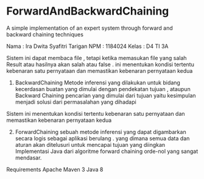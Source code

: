 # ForwardAndBackwardChaining
A simple implementation of an expert system through forward and backward chaining techniques

Nama : Ira Dwita Syafitri Tarigan 
NPM : 1184024
Kelas : D4 TI 3A

Sistem ini dapat membaca file , tetapi ketika memasukan file yang salah Result atau hasilnya akan salah atau false . 
ini menentukan kondisi tertentu kebenaran satu pernyataan dan memastikan kebenaran pernyataan kedua

1. BackwardChaining 
Metode inferensi yang dilakukan untuk bidang kecerdasan buatan yang dimulai dengan pendekatan tujuan , ataupun Backward Chaining pencarian yang dimulai dari tujuan yaitu kesimpulan menjadi 
solusi dari permasalahan yang dihadapi 

Sistem ini menentukan kondisi tertentu kebenaran satu pernyataan dan memastikan kebenaran pernyataan kedua

2. ForwardChaining 
sebuah metode inferensi yang dapat digambarkan secara logis sebagai aplikasi berulang . yang dimana semua data dan aturan akan ditelusuri untuk mencapai tujuan yang diingkan 
Implementasi Java dari algoritme forward chaining orde-nol yang sangat mendasar.
 
Requirements
Apache Maven 3
Java 8
